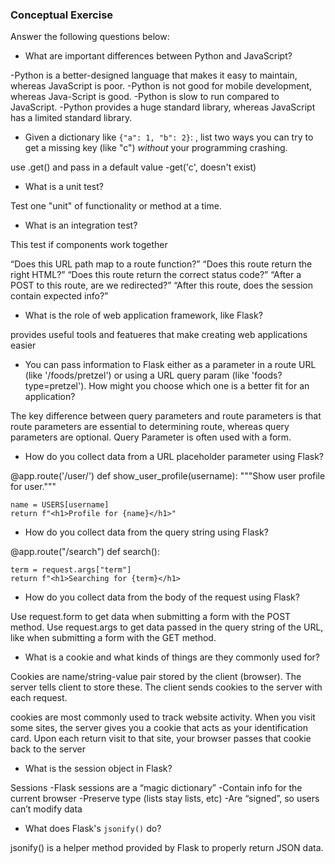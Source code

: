 ### Conceptual Exercise

Answer the following questions below:

- What are important differences between Python and JavaScript?


<!-- answer -->
-Python is a better-designed language that makes it easy to maintain, whereas JavaScript is poor.
-Python is not good for mobile development, whereas Java-Script is good.
-Python is slow to run compared to JavaScript.
-Python provides a huge standard library, whereas JavaScript has a limited standard library.


- Given a dictionary like ``{"a": 1, "b": 2}``: , list two ways you
  can try to get a missing key (like "c") *without* your programming
  crashing.

<!-- answer -->
use .get() and pass in a default value 
-get('c', doesn't exist)


- What is a unit test?

Test one "unit" of functionality or method at a time. 


- What is an integration test?


This test if components work together

“Does this URL path map to a route function?”
“Does this route return the right HTML?”
“Does this route return the correct status code?”
“After a POST to this route, are we redirected?”
“After this route, does the session contain expected info?”

- What is the role of web application framework, like Flask?


provides useful tools and featueres that make creating web applications easier


- You can pass information to Flask either as a parameter in a route URL
  (like '/foods/pretzel') or using a URL query param (like
  'foods?type=pretzel'). How might you choose which one is a better fit
  for an application?



The key difference between query parameters and route parameters is that route parameters are essential to determining route, 
whereas query parameters are optional. Query Parameter is often used with a form.


- How do you collect data from a URL placeholder parameter using Flask?

<!-- This is an example of placeholder parameter using flask  -->
@app.route('/user/<username>')
def show_user_profile(username):
    """Show user profile for user."""

    name = USERS[username]
    return f"<h1>Profile for {name}</h1>"


- How do you collect data from the query string using Flask?


<!-- This is an example query string using Flask  -->

<!-- This is usually used with forms -->

@app.route("/search")
def search():
    <!-- """Handle GET requests like /search?term=fun""" -->

    term = request.args["term"]
    return f"<h1>Searching for {term}</h1>


- How do you collect data from the body of the request using Flask?

Use request.form to get data when submitting a form with the POST method. 
Use request.args to get data passed in the query string of the URL, like when submitting a form with the GET method.


- What is a cookie and what kinds of things are they commonly used for?


Cookies are name/string-value pair stored by the client (browser).
The server tells client to store these.
The client sends cookies to the server with each request.

cookies are most commonly used to track website activity. When you visit some sites, the server 
gives you a cookie that acts as your identification card. Upon each return visit to that site, 
your browser passes that cookie back to the server



- What is the session object in Flask?


Sessions
-Flask sessions are a “magic dictionary”
-Contain info for the current browser
-Preserve type (lists stay lists, etc)
-Are “signed”, so users can’t modify data


- What does Flask's `jsonify()` do?


jsonify() is a helper method provided by Flask to properly return JSON data.

